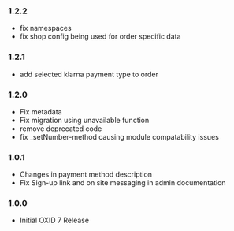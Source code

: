 ### 1.2.2
* fix namespaces
* fix shop config being used for order specific data

### 1.2.1
* add selected klarna payment type to order

### 1.2.0
* Fix metadata
* Fix migration using unavailable function
* remove deprecated code
* fix _setNumber-method causing module compatability issues

### 1.0.1
* Changes in payment method description
* Fix Sign-up link and  on site messaging in admin documentation

### 1.0.0
* Initial OXID 7 Release